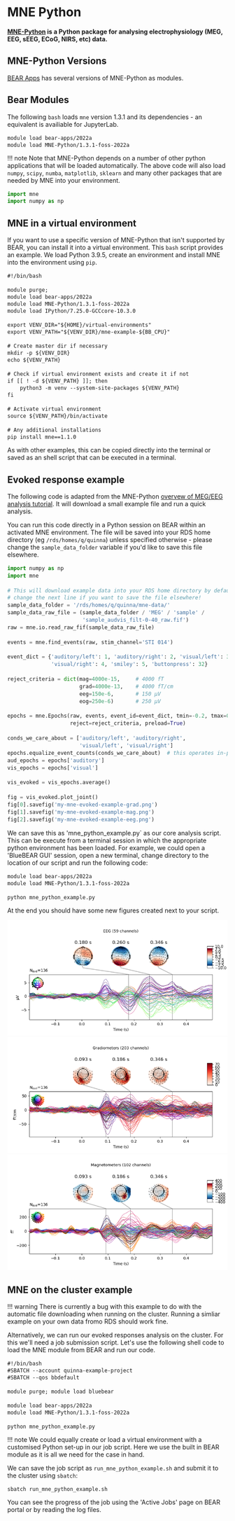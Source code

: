 # MNE Python

<b>[MNE-Python](https://mne.tools/stable/index.html) is a Python package for analysing electrophysiology (MEG, EEG, sEEG, ECoG, NIRS, etc) data.</b>

## MNE-Python Versions

[BEAR Apps](https://bear-apps.bham.ac.uk/applications/MNE-Python/) has several versions of MNE-Python as modules.

## Bear Modules

The following `bash` loads `mne` version 1.3.1 and its dependencies - an equivalent is availiable for JupyterLab.

``` shell
module load bear-apps/2022a
module load MNE-Python/1.3.1-foss-2022a
```

!!! note
    Note that MNE-Python depends on a number of other python applications that will be loaded automatically. The above code will also load `numpy`, `scipy`, `numba`, `matplotlib`, `sklearn` and many other packages that are needed by MNE into your environment.

```python
import mne
import numpy as np
```

## MNE in a virtual environment

If you want to use a specific version of MNE-Python that isn't supported by BEAR, you can install it into a virtual environment. This `bash` script provides an example. We load Python 3.9.5, create an environment and install MNE into the environment using `pip`.

``` slurm
#!/bin/bash

module purge;
module load bear-apps/2022a
module load MNE-Python/1.3.1-foss-2022a
module load IPython/7.25.0-GCCcore-10.3.0

export VENV_DIR="${HOME}/virtual-environments"
export VENV_PATH="${VENV_DIR}/mne-example-${BB_CPU}"

# Create master dir if necessary
mkdir -p ${VENV_DIR}
echo ${VENV_PATH}

# Check if virtual environment exists and create it if not
if [[ ! -d ${VENV_PATH} ]]; then
    python3 -m venv --system-site-packages ${VENV_PATH}
fi

# Activate virtual environment
source ${VENV_PATH}/bin/activate

# Any additional installations
pip install mne==1.1.0
```

As with other examples, this can be copied directly into the terminal or saved as an shell script that can be executed in a terminal.

## Evoked response example

The following code is adapted from the MNE-Python [overvew of MEG/EEG analysis tutorial](https://mne.tools/stable/auto_tutorials/intro/10_overview.html#sphx-glr-auto-tutorials-intro-10-overview-py). It will download a small example file and run a quick analysis.

You can run this code directly in a Python session on BEAR within an activated MNE environment. The file will be saved into your RDS home directory (eg `/rds/homes/q/quinna`) unless specified otherwise - please change the `sample_data_folder` variable if you'd like to save this file elsewhere.

```python
import numpy as np
import mne

# This will download example data into your RDS home directory by default -
# change the next line if you want to save the file elsewhere!
sample_data_folder = '/rds/homes/q/quinna/mne-data/'
sample_data_raw_file = (sample_data_folder / 'MEG' / 'sample' /
                        'sample_audvis_filt-0-40_raw.fif')
raw = mne.io.read_raw_fif(sample_data_raw_file)

events = mne.find_events(raw, stim_channel='STI 014')

event_dict = {'auditory/left': 1, 'auditory/right': 2, 'visual/left': 3,
              'visual/right': 4, 'smiley': 5, 'buttonpress': 32}

reject_criteria = dict(mag=4000e-15,     # 4000 fT
                       grad=4000e-13,    # 4000 fT/cm
                       eeg=150e-6,       # 150 µV
                       eog=250e-6)       # 250 µV

epochs = mne.Epochs(raw, events, event_id=event_dict, tmin=-0.2, tmax=0.5,
                    reject=reject_criteria, preload=True)

conds_we_care_about = ['auditory/left', 'auditory/right',
                       'visual/left', 'visual/right']
epochs.equalize_event_counts(conds_we_care_about)  # this operates in-place
aud_epochs = epochs['auditory']
vis_epochs = epochs['visual']

vis_evoked = vis_epochs.average()

fig = vis_evoked.plot_joint()
fig[0].savefig('my-mne-evoked-example-grad.png')
fig[1].savefig('my-mne-evoked-example-mag.png')
fig[2].savefig('my-mne-evoked-example-eeg.png')
```

We can save this as 'mne_python_example.py` as our core analysis script. This can be execute from a terminal session in which the appropriate python environment has been loaded. For example, we could open a 'BlueBEAR GUI' session, open a new terminal, change directory to the location of our script and run the following code:

```shell
module load bear-apps/2022a
module load MNE-Python/1.3.1-foss-2022a

python mne_python_example.py
```

At the end you should have some new figures created next to your script.

![An EEG Evoked Response](../../images/mne/my-mne-evoked-example-eeg.png)
![A Gradiometer Evoked Response](../../images/mne/my-mne-evoked-example-grad.png)
![A Magnetometer Evoked Response](../../images/mne/my-mne-evoked-example-mag.png)

## MNE on the cluster example

!!! warning
    There is currently a bug with this example to do with the automatic file downloading when running on the cluster. Running a simliar example on your own data fromo RDS should work fine.

Alternatively, we can run our evoked responses analysis on the cluster. For this we'll need a job submission script. Let's use the following shell code to load the MNE module from BEAR and run our code.

```shell
#!/bin/bash
#SBATCH --account quinna-example-project
#SBATCH --qos bbdefault

module purge; module load bluebear

module load bear-apps/2022a
module load MNE-Python/1.3.1-foss-2022a

python mne_python_example.py
```

!!! note
    We could equally create or load a virtual environment with a customised Python set-up in our job script. Here we use the built in BEAR module as it is all we need for the case in hand.

We can save the job script as `run_mne_python_example.sh` and submit it to the cluster using `sbatch`:

```shell
sbatch run_mne_python_example.sh
```

You can see the progress of the job using the 'Active Jobs' page on BEAR portal or by reading the log files.
